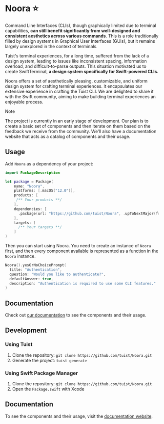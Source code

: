 # Noora ⭐️

Command Line Interfaces (CLIs), though graphically limited due to terminal capabilities, **can still benefit significantly from well-designed and consistent aesthetics across various commands**. This is a role traditionally filled by design systems in Graphical User Interfaces (GUIs), but it remains largely unexplored in the context of terminals.

Tuist's terminal experiences, for a long time, suffered from the lack of a design system, leading to issues like inconsistent spacing, information overload, and difficult-to-parse outputs. This situation motivated us to create SwiftTerminal, **a design system specifically for Swift-powered CLIs.**

Noora offers a set of aesthetically pleasing, customizable, and uniform design system for crafting terminal experiences. It encapsulates our extensive experience in crafting the Tuist CLI. We are delighted to share it with the Swift community, aiming to make building terminal experiences an enjoyable process.

> [!NOTE]
> The project is currently in an early stage of development. Our plan is to create a basic set of components and then iterate on them based on the feedback we receive from the community. We'll also have a documentation website that acts as a catalog of components and their usage.

## Usage

Add `Noora` as a dependency of your project:

```swift
import PackageDescription

let package = Package(
    name: "Noora",
    platforms: [.macOS("12.0")],
    products: [
     /** Your products **/
    ],
    dependencies: [
      .package(url: "https://github.com/tuist/Noora", .upToNextMajor(from: "0.15.0")),
    ],
    targets: [
      /** Your targets **/
    ]
)
```

Then you can start using Noora.
You need to create an instance of `Noora` first, and then every component available is represented as a function in the `Noora` instance.

```swift
Noora().yesOrNoChoicePrompt(
  title: "Authentication",
  question: "Would you like to authenticate?",
  defaultAnswer: true,
  description: "Authentication is required to use some CLI features."
)
```

## Documentation

Check out [our documentation](https://noora.tuist.dev) to see the components and their usage.

## Development

### Using Tuist

1. Clone the repository: `git clone https://github.com/tuist/Noora.git`
2. Generate the project: `tuist generate`


### Using Swift Package Manager

1. Clone the repository: `git clone https://github.com/tuist/Noora.git`
2. Open the `Package.swift` with Xcode

## Documentation

To see the components and their usage, visit the [documentation website](https://noora.tuist.dev/).

